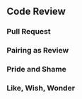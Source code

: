 ## Code Review

### Pull Request

### Pairing as Review

### Pride and Shame

### Like, Wish, Wonder

